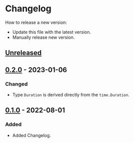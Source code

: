 # Changelog
How to release a new version:
- Update this file with the latest version.
- Manually release new version.

## [Unreleased]

## [0.2.0] - 2023-01-06
### Changed
- Type `Duration` is derived directly from the `time.Duration`.

## [0.1.0] - 2022-08-01
### Added
- Added Changelog.

[Unreleased]: https://github.com/strvcom/strv-backend-go-time/compare/v0.2.0...HEAD
[0.2.0]: https://github.com/strvcom/strv-backend-go-time/releases/tag/v0.2.0
[0.1.0]: https://github.com/strvcom/strv-backend-go-time/releases/tag/v0.1.0
